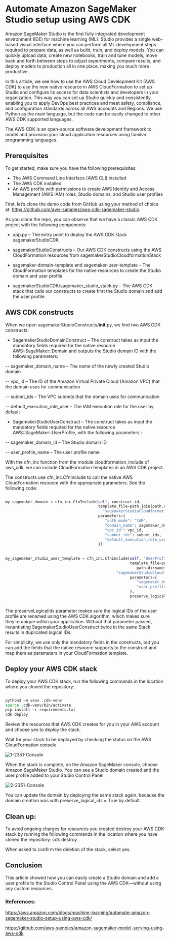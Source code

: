 
# Automate Amazon SageMaker Studio setup using AWS CDK

Amazon SageMaker Studio is the first fully integrated development environment (IDE) for machine learning (ML). Studio provides a single web-based visual interface where you can perform all ML development steps required to prepare data, as well as build, train, and deploy models. You can quickly upload data, create new notebooks, train and tune models, move back and forth between steps to adjust experiments, compare results, and deploy models to production all in one place, making you much more productive.

In this article, we see how to use the AWS Cloud Development Kit (AWS CDK) to use the new native resource in AWS CloudFormation to set up Studio and configure its access for data scientists and developers in your organization. This way you can set up Studio quickly and consistently, enabling you to apply DevOps best practices and meet safety, compliance, and configuration standards across all AWS accounts and Regions. We use Python as the main language, but the code can be easily changed to other AWS CDK supported languages.


The AWS CDK is an open-source software development framework to model and provision your cloud application resources using familiar programming languages.



## Prerequisites

To get started, make sure you have the following prerequisites:

- The AWS Command Line Interface (AWS CLI) installed
- The AWS CDK installed
- An AWS profile with permissions to create AWS Identity and Access Management (AWS IAM) roles, Studio domains, and Studio user profiles

First, let’s clone the demo code from GitHub using your method of choice at: https://github.com/aws-samples/aws-cdk-sagemaker-studio. 

As you clone the repo, you can observe that we have a classic AWS CDK project with the following components:

- app.py – The entry point to deploy the AWS CDK stack sagemakerStudioCDK
- sagemakerStudioConstructs – Our AWS CDK constructs using the AWS CloudFormation resources from sagemakerStudioCloudformationStack

- sagemaker-domain-template and sagemaker-user-template – The CloudFormation templates for the native resources to create the Studio domain and user profile
- sagemakerStudioCDK/sagemaker_studio_stack.py – The AWS CDK stack that calls our constructs to create first the Studio domain and add the user profile


## AWS CDK constructs

When we open sagemakerStudioConstructs/__init__.py, we find two AWS CDK constructs:

- SagemakerStudioDomainConstruct – The construct takes as input the mandatory fields required for the native resource AWS::SageMaker::Domain and outputs the Studio domain ID with the following parameters:

-- sagemaker_domain_name – The name of the newly created Studio domain

-- vpc_id – The ID of the Amazon Virtual Private Cloud (Amazon VPC) that the domain uses for communication

-- subnet_ids – The VPC subnets that the domain uses for communication

-- default_execution_role_user – The IAM execution role for the user by default

- SagemakerStudioUserConstruct – The construct takes as input the mandatory fields required for the native resource AWS::SageMaker::UserProfile, with the following parameters :

-- sagemaker_domain_id – The Studio domain ID

-- user_profile_name – The user profile name

With the cfn_inc function from the module cloudformation_include of aws_cdk, we can include CloudFormation templates in an AWS CDK project.

The constructs use cfn_inc.CfnInclude to call the native AWS CloudFormation resource with the appropriate parameters. See the following code:


```py

my_sagemaker_domain = cfn_inc.CfnInclude(self, construct_id,
                                         template_file=path.join(path.dirname(path.abspath(__file__)),
                                           "sagemakerStudioCloudformationStack/sagemaker-domain-template.yaml"),
                                         parameters={
                                            "auth_mode": "IAM",
                                            "domain_name": sagemaker_domain_name,
                                            "vpc_id": vpc_id,
                                            "subnet_ids": subnet_ids,
                                            "default_execution_role_user": role_sagemaker_studio_users.role_arn,
                                         })
                                         
                                         
my_sagemaker_studio_user_template = cfn_inc.CfnInclude(self, "UserProfileSagemakerStudio",
                                                       template_file=path.join(
                                                          path.dirname(path.abspath(__file__)),
                                                 "sagemakerStudioCloudformationStack/sagemaker-user-template.yaml"),
                                                       parameters={
                                                          "sagemaker_domain_id": sagemaker_domain_id,
                                                          "user_profile_name": user_profile_name
                                                       },
                                                       preserve_logical_ids=False)
                                                       
```

The preserveLogicalIds parameter makes sure the logical IDs of the user profile are renamed using the AWS CDK algorithm, which makes sure they’re unique within your application. Without that parameter passed, instantiating SagemakerStudioUserConstruct twice in the same Stack results in duplicated logical IDs.

For simplicity, we use only the mandatory fields in the constructs, but you can add the fields that the native resource supports to the construct and map them as parameters in your CloudFormation template.


## Deploy your AWS CDK stack

To deploy your AWS CDK stack, run the following commands in the location where you cloned the repository:

```bash

python3 –m venv .cdk-venv
source .cdk-venv/bin/activate
pip install –r requirements.txt
cdk deploy

```

Review the resources that AWS CDK creates for you in your AWS account and choose yes to deploy the stack.

Wait for your stack to be deployed by checking the status on the AWS CloudFormation console.

![1-2351-Console](https://user-images.githubusercontent.com/23625821/122630616-5b126900-d0c5-11eb-9fe6-efe1c1553533.jpg)


When the stack is complete, on the Amazon SageMaker console, choose Amazon SageMaker Studio. You can see a Studio domain created and the user profile added to your Studio Control Panel.


![2-2351-Console](https://user-images.githubusercontent.com/23625821/122630624-72515680-d0c5-11eb-9dc5-424ff4fb6248.jpg)


You can update the domain by deploying the same stack again, because the domain creation was with preserve_logical_ids = True by default.


## Clean up:

To avoid ongoing charges for resources you created destroy your AWS CDK stack by running the following commands in the location where you have cloned the repository: cdk destroy

When asked to confirm the deletion of the stack, select yes.


## Conclusion
This article showed how you can easily create a Studio domain and add a user profile to the Studio Control Panel using the AWS CDK—without using any custom resources.


### References: 

https://aws.amazon.com/blogs/machine-learning/automate-amazon-sagemaker-studio-setup-using-aws-cdk/

https://github.com/aws-samples/amazon-sagemaker-model-serving-using-aws-cdk


